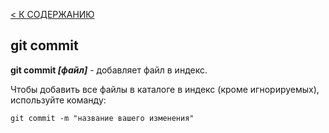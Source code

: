[< К СОДЕРЖАНИЮ](readme.md)

## git commit

**git commit *[файл]*** - добавляет файл в индекс.

Чтобы добавить все файлы в каталоге в индекс (кроме игнорируемых), используйте команду:

```bash=
git commit -m "название вашего изменения"
```